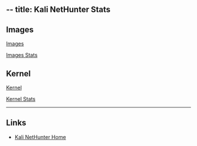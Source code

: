 --
title: Kali NetHunter Stats
---

## Images

[Images](nethunter-images.html)

[Images Stats](nethunter-imagestats.html)

## Kernel

[Kernel](nethunter-kernels.html)

[Kernel Stats](nethunter-kernelstats.html)

- - -

## Links

- [Kali NetHunter Home](https://www.kali.org/kali-nethunter/)
